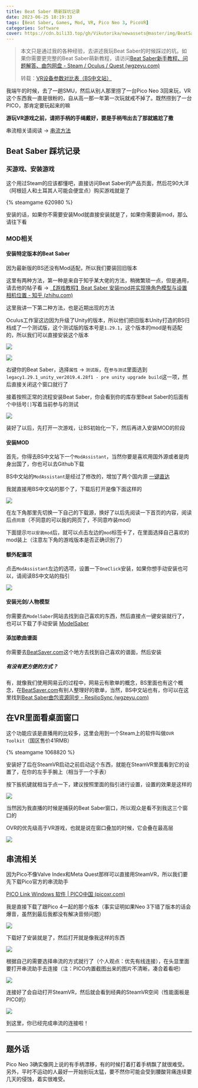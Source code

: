 ```yaml
---
title: Beat Saber 萌新踩坑记录
date: 2023-06-25 18:19:33
tags: [Beat Saber, Games, Mod, VR, Pico Neo 3, PicoVR]
categories: Software
cover: https://cdn.bili33.top/gh/Vikutorika/newassets@master/img/BeatSaber-Noob/steamwebhelper-20230624-150552.png
---
```


> 本文只是通过我的各种经验，去讲述我玩Beat Saber的时候踩过的坑。如果你需要更完整的Beat Saber萌新教程，请访问[Beat Saber新手教程、问题解答、曲包网盘 - Steam / Oculus / Quest (wgzeyu.com)](https://bs.wgzeyu.com/)
>
> 转载：[VR设备参数对比表（BS中文站）](https://docs.qq.com/sheet/DQmxMZHNPQ1ljWVBE)

我端午的时候，去了一趟SMU，然后从别人那里捞了一台Pico Neo 3回来玩，VR这个东西我一直是很粉的，自从高一那一年第一次玩就戒不掉了。既然捞到了一台PICO，那肯定要玩起来的嘛

**游玩VR游戏之前，请把手柄的手绳戴好，要是手柄甩出去了那就尴尬了撒**

串流相关请阅读 -> [串流方法](#串流相关)

## Beat Saber 踩坑记录

### 买游戏、安装游戏

这个用过Steam的应该都懂吧，直接访问Beat Saber的产品页面，然后花90大洋（阿根廷人和土耳其人可能会便宜点）购买游戏就是了

{% steamgame 620980 %}

安装的话，如果你不需要安装Mod就直接安装就是了，如果你需要装mod，那么请往下看

### MOD相关

#### 安装特定版本的Beat Saber

因为最新版的BS还没有Mod适配，所以我们要装回旧版本

这里有两种方法，第一种是来自于知乎某大佬的方法，稍微繁琐一点，但是通用，请去他的帖子看 -> [【游戏教程】Beat Saber 安装mod并实现换角色模型与设置相机位置 - 知乎 (zhihu.com)](https://zhuanlan.zhihu.com/p/102431602)

这里我讲一下第二种方法，也是近期出现的方法

Oculus工作室这边因为升级了Unity的版本，所以他们把旧版本Unity打造的BS归档成了一个测试版，这个测试版的版本号是`1.29.1`，这个版本的mod是有适配的，所以我们可以直接安装这个版本

![](https://cdn.bili33.top/gh/Vikutorika/newassets@master/img/BeatSaber-Noob/steamwebhelper-20230624-150552.png)

![](https://cdn.bili33.top/gh/Vikutorika/newassets@master/img/BeatSaber-Noob/steamwebhelper-20230626-122331.png)

右键你的Beat Saber，选择`属性` -> `测试版`，在`参与测试`里面选到`legacy1.29.1_unity_ver2019.4.28f1 - pre unity upgrade build`这一项，然后直接关闭这个窗口就行了

接着按照正常的流程安装Beat Saber，你会看到你的库存里Beat Saber的后面有个中括号`[]`写着当前参与的测试

![](https://cdn.bili33.top/gh/Vikutorika/newassets@master/img/BeatSaber-Noob/steamwebhelper-20230626-122453.png)

装好了以后，先打开一次游戏，让BS初始化一下，然后再进入安装MOD的阶段

#### 安装MOD

首先，你得去BS中文站下一个`ModAssistant`，当然你要是喜欢用国外源或者是肉身出国了，你也可以去Github下载

BS中文站的`ModAssistant`是经过了修改的，增加了两个国内源 [一键直达](https://bs.wgzeyu.com/pc-guide/#modinstall)

我就直接用BS中文站的那个了，下载后打开是像下面这样的

![](https://cdn.bili33.top/gh/Vikutorika/newassets@master/img/BeatSaber-Noob/ModAssistant（增强版）-20230626-122843.png)

在左下角那里先切换一下自己的下载源，换好了以后先阅读一下首页的内容，阅读后点`同意`（不同意的可以我的网页了，不同意咋装mod）

下面提示`可以安装mod`后，就可以点击左边的`mod`标签卡了，在里面选择自己喜欢的mod装上（注意左下角的游戏版本是否正确识别了）

#### 额外配置项

点击`ModAssistant`左边的选项，设置一下`OneClick`安装，如果你想手动安装也可以，请阅读BS中文站的指引

![](https://cdn.bili33.top/gh/Vikutorika/newassets@master/img/BeatSaber-Noob/ModAssistant-20230626-123138.png)

#### 安装光剑/人物模型

你需要去`ModelSaber`网站去找到自己喜欢的东西，然后直接点一键安装就行了，也可以下载了手动安装 [ModelSaber](https://modelsaber.com/)

#### 添加歌曲谱面

你需要去[BeatSaver.com](https://beatsaver.com/)这个地方去找到自己喜欢的谱面，然后安装

##### 有没有更方便的方式？

有，就像我们使用网易云的过程中，网易云有歌单的概念，BS里面也有这个概念，在[BeatSaver.com](https://beatsaver.com/)有别人整理好的歌单，当然，BS中文站也有，你可以在这里找到[Beat Saber曲包资源同步 - ResilioSync (wgzeyu.com)](https://bs.wgzeyu.com/songs/)

## 在VR里面看桌面窗口

这个功能应该是直播用的比较多，这里会用到一个Steam上的软件叫做`OVR Toolkit`（国区售价41RMB）

{% steamgame 1068820 %}

安装好了后在SteamVR启动之前启动这个东西，就能在SteamVR里面看到它的设置了，在你的左手手腕上（相当于一个手表）

按下扳机键就相当于点一下，建议按照里面的指引进行设置，设置的效果是这样的

![](https://cdn.bili33.top/gh/Vikutorika/newassets@master/img/BeatSaber-Noob/Screenshot_com.picovr.picostreamassistant_2023.06.26-09.05.01.406_803.jpeg)

当然因为我直播的时候是捕获的Beat Saber窗口，所以观众是看不到我这三个窗口的

OVR的优先级高于VR游戏，也就是说在窗口叠加的时候，它会叠在最高层

![](https://cdn.bili33.top/gh/Vikutorika/newassets@master/img/BeatSaber-Noob/Screenshot_com.picovr.picostreamassistant_2023.06.26-11.29.04.510_868.jpeg)

## 串流相关

因为Pico不像Valve Index和Meta Quest那样可以直接用SteamVR，所以我们要先下载Pico官方的串流助手

[PICO Link Windows 软件 | PICO中国 (picoxr.com)](https://www.picoxr.com/cn/software/pico-link)

我是直接下载了跟Pico 4一起的那个版本（事实证明如果Neo 3下错了版本的话会爆音，虽然到最后我都没有解决音频问题）

![](https://cdn.bili33.top/gh/Vikutorika/newassets@master/img/BeatSaber-Noob/msedge-20230626-120624.png)

下载好了安装就是了，然后打开就是像我这样的东西

![](https://cdn.bili33.top/gh/Vikutorika/newassets@master/img/BeatSaber-Noob/Streaming_Assistant-20230626-120739.png)

根据自己的需要选择串流的方式就行了（个人观点：优先有线连接），在头显里面要打开串流助手去连接（注：PICO内置截图出来的图片不清晰，凑合着看吧）

![](https://cdn.bili33.top/gh/Vikutorika/newassets@master/img/BeatSaber-Noob/Screenshot_com.picovr.picostreamassistant_2023.06.25-18.29.03.186_425.jpeg)

连接好了会自动打开SteamVR，然后就会看到经典的SteamVR空间（性能面板是PICO的）

![](https://cdn.bili33.top/gh/Vikutorika/newassets@master/img/BeatSaber-Noob/Screenshot_com.picovr.picostreamassistant_2023.06.25-18.32.21.634_42.jpeg)

到这里，你已经完成串流的连接啦！

---

## 题外话

Pico Neo 3确实像网上说的有手柄漂移，有的时候打着打着手柄飘了就很难受。另外，平时不运动的人最好一开始别玩太猛，要不然你可能会受到腰酸背痛连续要几天的侵蚀，着实很难受。

